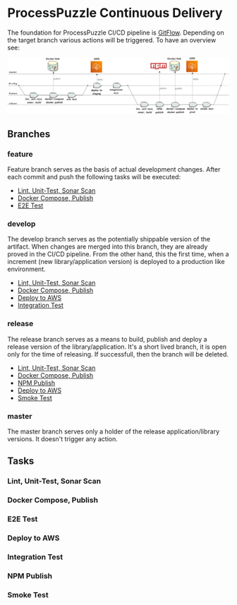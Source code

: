 # ProcessPuzzle Continuous Delivery
The foundation for ProcessPuzzle CI/CD pipeline is [GitFlow](https://www.atlassian.com/de/git/tutorials/comparing-workflows/gitflow-workflow). 
Depending on the target branch various actions will be triggered.
To have an overview see:

<a href="https://github.com/ZsZs/processpuzzle/blob/develop/docs/processpuzzle-cicd-pipeline.png?raw=true">
  <img src="https://github.com/ZsZs/processpuzzle/blob/develop/docs/processpuzzle-cicd-pipeline.png?raw=true" width=600px alt="CI/CD Pipeline">
</a>

## Branches
### feature
Feature branch serves as the basis of actual development changes. After each commit and push the following tasks will be executed:
- [Lint, Unit-Test, Sonar Scan](#lint-unit-test-sonar-scan)
- [Docker Compose, Publish](#docker-compose-publish)
- [E2E Test](#e2e-test)

### develop
The develop branch serves as the potentially shippable version of the artifact. When changes are merged into this branch, they are already proved in the CI/CD pipeline.
From the other hand, this the first time, when a increment (new library/application version) is deployed to a production like environment.
- [Lint, Unit-Test, Sonar Scan](#lint-unit-test-sonar-scan)
- [Docker Compose, Publish](#docker-compose-publish)
- [Deploy to AWS](#deploy-to-aws)
- [Integration Test](#integration-test)
### release
The release branch serves as a means to build, publish and deploy a release version of the library/application.
It's a short lived branch, it is open only for the time of releasing. If successfull, then the branch will be deleted.
- [Lint, Unit-Test, Sonar Scan](#lint-unit-test-sonar-scan)
- [Docker Compose, Publish](#docker-compose-publish)
- [NPM Publish](#npm-publish)
- [Deploy to AWS](#deploy-to-aws)
- [Smoke Test](#smoke-test)
### master
The master branch serves only a holder of the release application/library versions. It doesn't trigger any action.

## Tasks
### Lint, Unit-Test, Sonar Scan
### Docker Compose, Publish
### E2E Test
### Deploy to AWS
### Integration Test
### NPM Publish
### Smoke Test
